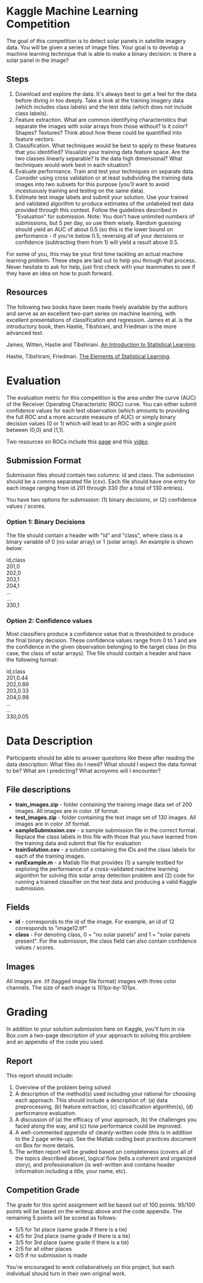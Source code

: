 # Kaggle Machine Learning Competition
The goal of this competition is to detect solar panels in satellite imagery data. You will be given a series of image files. Your goal is to develop a machine learning technique that is able to make a binary decision: is there a solar panel in the image?

## Steps

1. Download and explore the data. It's always best to get a feel for the data before diving in too deeply. Take a look at the training imagery data (which includes class labels) and the test data (which does not include class labels). 
2. Feature extraction. What are common identifying characteristics that separate the images with solar arrays from those without? Is it color? Shapes? Textures? Think about how these could be quantified into feature vectors.
3. Classification. What techniques would be best to apply to these features that you identified? Visualize your training data feature space. Are the two classes linearly separable? Is the data high dimensional? What techniques would work best in each situation?
4. Evaluate performance. Train and test your techniques on separate data. Consider using cross validation or at least subdividing the training data images into two subsets for this purpose (you'll want to avoid incestuously training and testing on the same data). 
5. Estimate test image labels and submit your solution. Use your trained and validated algorithm to produce estimates of the unlabeled test data provided through this contest. Follow the guidelines described in "Evaluation" for submission. Note: You don't have unlimited numbers of submissions, but 5 per day, so use them wisely. Random guessing should yield an AUC of about 0.5 (so this is the lower bound on performance - if you're below 0.5, reversing all of your decisions or confidence (subtracting them from 1) will yield a result above 0.5.

For some of you, this may be your first time tackling an actual machine learning problem. These steps are laid out to help you through that process. Never hesitate to ask for help, just first check with your teammates to see if they have an idea on how to push forward.

## Resources

The following two books have been made freely available by the authors and serve as an excellent two-part series on machine learning, with excellent presentations of classification and regression. James et al. is the introductory book, then Hastie, Tibshirani, and Friedman is the more advanced text.

James, Witten, Hastie and Tibshirani. [An Introduction to Statistical Learning](http://www-bcf.usc.edu/~gareth/ISL/).

Hastie, Tibshirani, Friedman. [The Elements of Statistical Learning](http://statweb.stanford.edu/~tibs/ElemStatLearn/).

# Evaluation
The evaluation metric for this competition is the area under the curve (AUC) of the Receiver Operating Characteristic (ROC) curve. You can either submit confidence values for each test observation (which amounts to providing the full ROC and a more accurate measure of AUC) or simply binary decision values (0 or 1) which will lead to an ROC with a single point between (0,0) and (1,1).

Two resources on ROCs include this [page](http://ebp.uga.edu/courses/Chapter%204%20-%20Diagnosis%20I/8%20-%20ROC%20curves.html) and this [video](https://www.youtube.com/watch?v=OAl6eAyP-yo).

## Submission Format

Submission files should contain two columns: id and class. The submission should be a comma separated file (csv). Each file should have one entry for each image ranging from id 201 through 330 (for a total of 130 entries).

You have two options for submission: (1) binary decisions, or (2) confidence values / scores.

### Option 1: Binary Decisions

The file should contain a header with "id" and "class", where class is a binary variable of 0 (no solar array) or 1 (solar array). An example is shown below:


id,class  
201,0  
202,0  
203,1  
204,1  
...  
...  
330,1  


### Option 2: Confidence values

Most classifiers produce a confidence value that is thresholded to produce the final binary decision. These confidence values range from 0 to 1 and are the confidence in the given observation belonging to the target class (in this case, the class of solar arrays). The file should contain a header and have the following format:

id,class  
201,0.44  
202,0.89  
203,0.33  
204,0.98  
...  
...  
330,0.05  

# Data Description
Participants should be able to answer questions like these after reading the data description: What files do I need? What should I expect the data format to be? What am I predicting? What acroynms will I encounter?

## File descriptions

* **train_images.zip** - folder containing the training image data set of 200 images. All images are in color .tif format.
* **test_images.zip** - folder containing the test image set of 130 images.  All images are in color .tif format.
* **sampleSubmission.csv** - a sample submission file in the correct format. Replace the class labels in this file with those that you have learned from the training data and submit that file for evaluation
* **trainSolution.csv** - a solution containing the IDs and the class labels for each of the training images.
* **runExample.m** - a Matlab file that provides (1) a sample testbed for exploring the performance of a cross-validated machine learning algorithm for solving this solar array detection problem and (2) code for running a trained classifier on the test data and producing a valid Kaggle submission.

## Fields

* **id** - corresponds to the id of the image. For example, an id of 12 corresponds to "image12.tif"
* **class** - For denoting class, 0 = "no solar panels" and 1 = "solar panels present". For the submission, the class field can also contain confidence values / scores.

## Images

All images are .tif (tagged image file format) images with three color channels. The size of each image is 101px-by-101px.

# Grading
In addition to your solution submission here on Kaggle, you'll turn in via Box.com a two-page description of your approach to solving this problem and an appendix of the code you used.

## Report

This report should include:

1. Overview of the problem being solved
2. A description of the method(s) used including your rational for choosing each approach. This should include a description of: (a) data preprocessing, (b) feature extraction, (c) classification algorithm(s), (d) performance evaluation.
3. A discussion of (a) the efficacy of your approach, (b) the challenges you faced along the way, and (c) how performance could be improved.
4. A well-commented appendix of cleanly-written code (this is in addition to the 2 page write-up). See the Matlab coding best practices document on Box for more details.
5. The written report will be graded based on completeness (covers all of the topics described above), logical flow (tells a coherent and organized story), and professionalism (is well-written and contains header information including a title, your name, etc).

## Competition Grade

The grade for this sprint assignment will be based out of 100 points. 95/100 points will be based on the writeup above and the code appendix. The remaining 5 points will be scored as follows:

* 5/5 for 1st place (same grade if there is a tie)
* 4/5 for 2nd place (same grade if there is a tie)
* 3/5 for 3rd place (same grade if there is a tie)
* 2/5 for all other places
* 0/5 if no submission is made

You're encouraged to work collaboratively on this project, but each individual should turn in their own original work.
